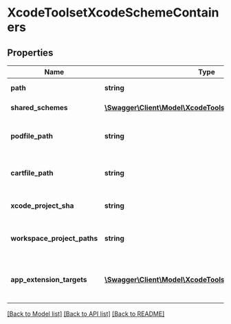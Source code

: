 # XcodeToolsetXcodeSchemeContainers

## Properties
Name | Type | Description | Notes
------------ | ------------- | ------------- | -------------
**path** | **string** | Path to project | 
**shared_schemes** | [**\Swagger\Client\Model\XcodeToolsetSharedSchemes[]**](XcodeToolsetSharedSchemes.md) | Project schemes | 
**podfile_path** | **string** | Path to CocoaPods file, if present | [optional] 
**cartfile_path** | **string** | Path to Carthage file, if present | [optional] 
**xcode_project_sha** | **string** | repo object Id of the pbxproject | [optional] 
**workspace_project_paths** | **string** | Related projects paths for xcworkspace | [optional] 
**app_extension_targets** | [**\Swagger\Client\Model\XcodeToolsetAppExtensionTargets[]**](XcodeToolsetAppExtensionTargets.md) | Information regarding project app extensions, if present | [optional] 

[[Back to Model list]](../README.md#documentation-for-models) [[Back to API list]](../README.md#documentation-for-api-endpoints) [[Back to README]](../README.md)


